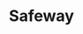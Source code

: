 ---
title: "Safeway"
url: /scottsdale/safeway-north-frank-lloyd-wright-boulevard/
shop: Supermarkt
---